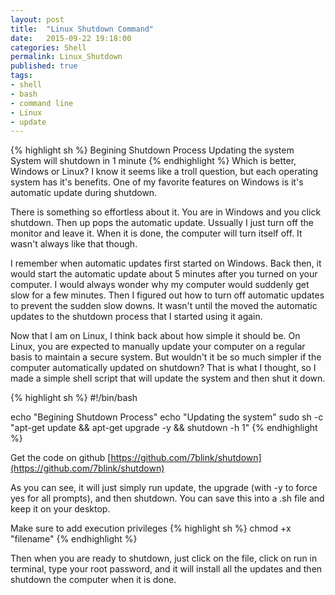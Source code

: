 ```yaml
---
layout: post
title:  "Linux Shutdown Command"
date:   2015-09-22 19:18:00
categories: Shell
permalink: Linux_Shutdown
published: true
tags:
- shell
- bash
- command line
- Linux
- update
---
```


{% highlight sh %}
Begining Shutdown Process
Updating the system
System will shutdown in 1 minute
{% endhighlight %}
Which is better, Windows or Linux?  I know it seems like a troll question, but each operating system has it's benefits.  One of my favorite features on Windows is it's automatic update during shutdown.

There is something so effortless about it.  You are in Windows and you click shutdown.  Then up pops the automatic update.  Ussually I just turn off the monitor and leave it.  When it is done, the computer will turn itself off.  It wasn't always like that though.  

I remember when automatic updates first started on Windows.  Back then, it would start the automatic update about 5 minutes after you turned on your computer.  I would always wonder why my computer would suddenly get slow for a few minutes.  Then I figured out how to turn off automatic updates to prevent the sudden slow downs.  It wasn't until the moved the automatic updates to the shutdown process that I started using it again.

Now that I am on Linux, I think back about how simple it should be.  On Linux, you are expected to manually update your computer on a regular basis to maintain a secure system.  But wouldn't it be so much simpler if the computer automatically updated on shutdown?  That is what I thought, so I made a simple shell script that will update the system and then shut it down.

{% highlight sh %}
#!/bin/bash

echo "Begining Shutdown Process"
echo "Updating the system"
sudo sh -c "apt-get update && apt-get upgrade -y && shutdown -h 1"
{% endhighlight %}

Get the code on github [https://github.com/7blink/shutdown](https://github.com/7blink/shutdown)

As you can see, it will just simply run update, the upgrade (with -y to force yes for all prompts), and then shutdown.  You can save this into a .sh file and keep it on your desktop.  

Make sure to add execution privileges
{% highlight sh %}
chmod +x "filename"
{% endhighlight %}

Then when you are ready to shutdown, just click on the file, click on run in terminal, type your root password, and it will install all the updates and then shutdown the computer when it is done.
